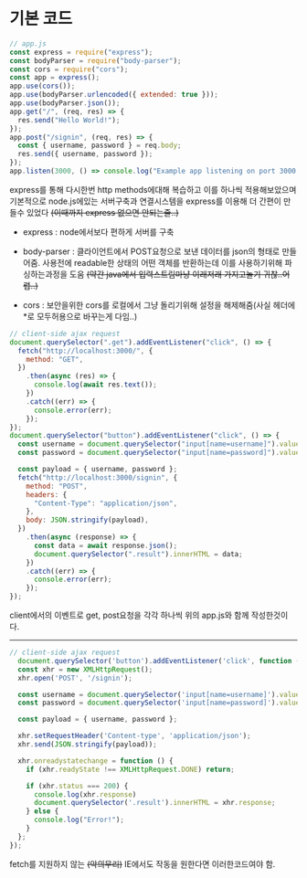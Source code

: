 # 기본 코드

```javascript
// app.js
const express = require("express");
const bodyParser = require("body-parser");
const cors = require("cors");
const app = express();
app.use(cors());
app.use(bodyParser.urlencoded({ extended: true }));
app.use(bodyParser.json());
app.get("/", (req, res) => {
  res.send("Hello World!");
});
app.post("/signin", (req, res) => {
  const { username, password } = req.body;
  res.send({ username, password });
});
app.listen(3000, () => console.log("Example app listening on port 3000!"));

```

express를 통해 다시한번 http methods에대해 복습하고 이를 하나씩 적용해보았으며 기본적으로 node.js에있는 서버구축과 연결시스템을 express를 이용해 더 간편이 만들수 있었다
~~(이때까지 express 없으면 안되는줄..)~~

- express : node에서보다 편하게 서버를 구축
- body-parser : 클라이언트에서 POST요청으로 보낸 데이터를 json의 형태로 만들어줌. 사용전에 readable한 상태의 어떤 객체를 반환하는데 이를 사용하기위해 파싱하는과정을 도움
~~(약간 java에서 입력스트림마냥 이래저래 가지고놀기 귀찮..어렵..)~~

- cors : 보안을위한 cors를 로컬에서 그냥 돌리기위해 설정을 해제해줌(사실 헤더에 *로 모두허용으로 바꾸는게 다임..)

```javascript
// client-side ajax request
document.querySelector(".get").addEventListener("click", () => {
  fetch("http://localhost:3000/", {
    method: "GET",
  })
    .then(async (res) => {
      console.log(await res.text());
    })
    .catch((err) => {
      console.error(err);
    });
});
document.querySelector("button").addEventListener("click", () => {
  const username = document.querySelector("input[name=username]").value;
  const password = document.querySelector("input[name=password]").value;

  const payload = { username, password };
  fetch("http://localhost:3000/signin", {
    method: "POST",
    headers: {
      "Content-Type": "application/json",
    },
    body: JSON.stringify(payload),
  })
    .then(async (response) => {
      const data = await response.json();
      document.querySelector(".result").innerHTML = data;
    })
    .catch((err) => {
      console.error(err);
    });
});
```

client에서의 이벤트로 get, post요청을 각각 하나씩 위의 app.js와 함께 작성한것이다.

---

```javascript
// client-side ajax request
  document.querySelector('button').addEventListener('click', function () {
  const xhr = new XMLHttpRequest();
  xhr.open('POST', '/signin');

  const username = document.querySelector('input[name=username]').value;
  const password = document.querySelector('input[name=password]').value;

  const payload = { username, password };

  xhr.setRequestHeader('Content-type', 'application/json');
  xhr.send(JSON.stringify(payload));

  xhr.onreadystatechange = function () {
    if (xhr.readyState !== XMLHttpRequest.DONE) return;

    if (xhr.status === 200) {
      console.log(xhr.response)
      document.querySelector('.result').innerHTML = xhr.response;
    } else {
      console.log("Error!");
    }
  };
});
```

fetch를 지원하지 않는 ~~(악의무리)~~ IE에서도 작동을 원한다면 이러한코드여야 함.